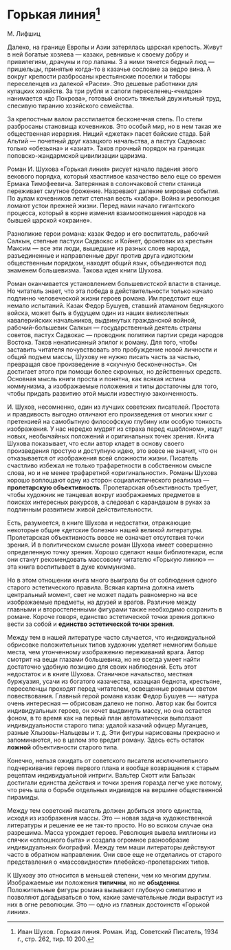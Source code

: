 # Горькая линия[^1]

М. Лифшиц

Далеко, на границе Европы и Азии затерялась царская крепость. Живут в ней богатые хозяева — казаки, ревнивые к своему добру и привилегиям, драчуны и гор лапаны. З а ними тянется бедный люд — пришельцы, принятые когда-то в казачье сословие за ведро вина. А вокруг крепости разбросаны крестьянские поселки и таборы переселенцев из далекой «Расеи». Это дешевые работники для кулацких хозяйств. За три рубля и сапоги переселенец-«челдон» нанимается «до Покрова», готовый сносить тяжелый двужильный труд, спесивую тиранию хозяйского семейства.

За крепостным валом расстилается бесконечная степь. По степи разбросаны становища кочевников. Это особый мир, но в нем такая же общественная иерархия. Нищий «джетак» пасет байские стада. Бай Альтий — почетный друг казацкого начальства, а пастух Садвокас только «обезьяна» и «азиат». Таков прочный порядок на границах поповско-жандармской цивилизации царизма.

Роман И. Шухова «Горькая линия» рисует начало падения этого векового порядка, который хвастливое казачество вело еще со времен Ермака Тимофеевича. Затерянная в солончаковой степи станица переживает смутное брожение. Назревают далекие мировые события. По аулам кочевников летит степная весть «хабар». Война и революция ломают устои прежней жизни. Перед нами начало гигантского процесса, который в корне изменил взаимоотношения народов на бывшей царской «окраине».

Разноликие герои романа: казак Федор и его воспитатель, рабочий Салкын, степные пастухи Садвокас и Койнет, фронтовик из крестьян Максим — все эти люди, вышедшие из разных слоев народа, разъединенные и направленные друг против друга идиотским общественным порядком, находят общий язык, объединяются под знаменем большевизма. Такова идея книги Шухова.

Роман оканчивается установлением большевистской власти в станице. Но читатель знает, что эта победа в действительности только начало подлинно человеческой жизни героев романа. Им предстоит еще немало испытаний. Казак Федор Бушуев, ставший атаманом бедняцкого войска, может быть в будущем один из наших великолепных кавалерийских начальников, выдвинутых гражданской войной, рабочий-большевик Салкын — государственный деятель страны советов, пастух Садвокас — проводник политики партии среди народов Востока. Таков ненаписанный эпилог к роману. Для того, чтобы заставить читателя почувствовать это пробуждение новой личности и общий подъем массы, Шухову не нужно писать часть за частью, превращая свое произведение в «скучную бесконечность». Он достигает этого при помощи более скромных, но действенных средств. Основная мысль книги проста и понятна, как всякая истина коммунизма, а изображаемые положения и типы достаточны для того, чтобы придать развитию этой мысли известную законченность.

И. Шухов, несомненно, один из лучших советских писателей. Простота и правдивость выгодно отличают его произведения от многих книг с претензией на самобытную философскую глубину или особую тонкость изображения. У нас нередко мудрят из страха перед «шаблоном», ищут новых, необычайных положений и оригинальных точек зрения. Книга Шухова показывает, что если автор кладет в основу своего произведения простую и доступную идею, это вовсе не значит, что он отказывается от изображения всей сложности жизни. Писатель счастливо избежал не только трафаретности в собственном смысле слова, но и не менее трафаретной «оригинальности». Романы Шухова хорошо воплощают одну из сторон социалистического реализма — __пролетарскую объективность__. Пролетарская объективность требует, чтобы художник не танцевал вокруг изображаемых предметов в поисках интересных ракурсов, а следовал с карандашом в руках за подлинным развитием живой действительности.

Есть, разумеется, в книге Шухова и недостатки, отражающие некоторые общие «детские болезни» нашей великой литературы. Пролетарская объективность вовсе не означает отсутствия точки зрения. И в политическом смысле роман Шухова имеет совершенно определенную точку зрения. Хорошо сделают наши библиотекари, если они станут рекомендовать массовому читателю «Горькую линию» — эта книга воспитывает в духе коммунизма.

Но в этом отношении книга много выиграла бы от соблюдения одного старого эстетического правила. Всякая картина должна иметь центральный момент, свет не может падать равномерно на все изображаемые предметы, на друзей и врагов. Различие между главными и второстепенными фигурами также необходимо сохранить в романе. Короче говоря, единство эстетической точки зрения должно вести за собой и __единство эстетической точки зрения__.

Между тем в нашей литературе часто случается, что индивидуальной обрисовке положительных типов художник уделяет немногим больше места, чем утонченному изображению переживаний врага. Автор смотрит на вещи глазами большевика, но не всегда умеет найти достаточно удобную позицию для своих наблюдений. Есть этот недостаток и в книге Шухова. Станичное начальство, местная буржуазия, усачи из богатого казачества, казацкая беднота, крестьяне, переселенцы проходят перед читателем, освещенные ровным светом повествования. Главный герой романа казак Федор Бушуев —- натура очень интересная — обрисован далеко не полно. Автор как бы боится индивидуальных героев, он хочет выдвинуть массу, но она остается фоном, в то время как на первый план автоматически выползают индивидуальности старого типа: удалой казачий офицер Муганцев, разные Хлызовы-Нальцевы и т. д. Эти фигуры нарисованы прекрасно и запоминаются, но в целом это вредит роману. Здесь есть остаток __ложной__ объективности старого типа.

Конечно, нельзя ожидать от советского писателя исключительного подчеркивания героев первого плана и вообще возвращения к старым рецептам индивидуальной интриги. Вальтер Скотт или Бальзак достигали единства действия и точки зрения горазда легче уже потому, что речь шла о борьбе отдельных индивидов на вершине общественной пирамиды.

Между тем советский писатель должен добиться этого единства, исходя из изображения массы. Это — новая задача художественной литературы и решение ее не так-то просто. Но во всяком случае она разрешима. Масса урождает героев. Революция вывела миллионы из спячки «сплошного быта» и создала огромное разнообразие индивидуальных биографий. Между тем маши литераторы действуют часто в обратном направлении. Они свое еще не отделались от старого представления о «массовидности» плебейско-пролетарских типов.

К Шухову это относится в меньшей степени, чем ко многим другим. Изображаемые им положения __типичны__, но не __обыденны__. Положительные фигуры романа вызывают глубокую симпатию и позволяют догадываться о том, какие замечательные люди вырастут из них в огне революции. Это — одно из главных достоинств «Горькой линии».

[^1]: Иван Шухов. Горькая линия. Роман. Изд. Советский Писатель, 1934 г., стр. 262, тир. 10 200.